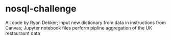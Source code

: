 # nosql-challenge

All code by Ryan Dekker; 
input new dictionary from data in instructions from Canvas;
Jupyter notebook files perform pipline aggregation of the UK restauraunt data
